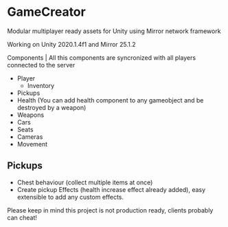# GameCreator
Modular multiplayer ready assets for Unity using Mirror network framework

Working on Unity 2020.1.4f1 and Mirror 25.1.2

Components | All this components are syncronized with all players connected to the server
 - Player
 	- Inventory
 - Pickups
 - Health (You can add health component to any gameobject and be destroyed by a weapon)
 - Weapons
 - Cars
  - Seats
 - Cameras
 - Movement
 
## Pickups
- Chest behaviour (collect multiple items at once)
- Create pickup Effects (health increase effect already added), easy extensible to add any custom effects.

Please keep in mind this project is not production ready, clients probably can cheat!
